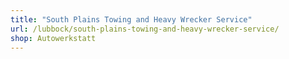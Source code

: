 ```yaml
---
title: "South Plains Towing and Heavy Wrecker Service"
url: /lubbock/south-plains-towing-and-heavy-wrecker-service/
shop: Autowerkstatt
---
```

